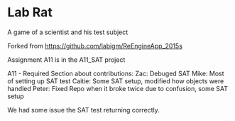 # Lab Rat

A game of a scientist and his test subject

Forked from https://github.com/labigm/ReEngineApp_2015s


Assignment A11 is in the A11_SAT project

A11 - Required Section about contributions:
Zac: Debuged SAT
Mike: Most of setting up SAT test
Caitie: Some SAT setup, modified how objects were handled
Peter: Fixed Repo when it broke twice due to confusion, some SAT setup

We had some issue the SAT test returning correctly.
